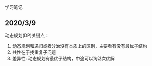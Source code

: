 学习笔记
## 2020/3/9
动态规划(DP)关键点：
1. 动态规划和递归或者分治没有本质上的区别，主要看有没有最优子结构
2. 共性在于找重复子问题
3. 差异性: 动态规划有最优子结构，中途可以淘汰次优解